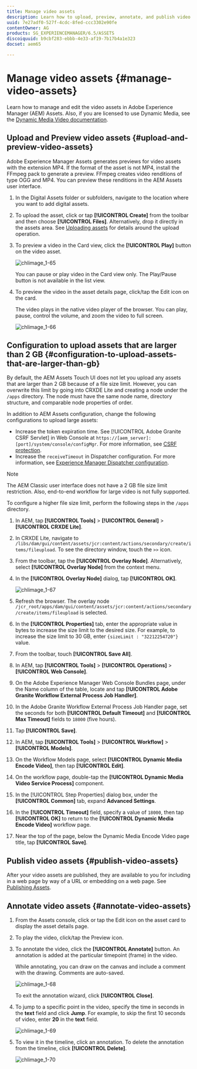 ```yaml
---
title: Manage video assets
description: Learn how to upload, preview, annotate, and publish video assets.
uuid: 7e27adf0-527f-4cdc-8fed-ccc3302e90fe
contentOwner: AG
products: SG_EXPERIENCEMANAGER/6.5/ASSETS
discoiquuid: b9cbf283-ebbb-4e33-af19-7b17b4a1e323
docset: aem65

---
```


# Manage video assets {#manage-video-assets}

Learn how to manage and edit the video assets in Adobe Experience Manager (AEM) Assets. Also, if you are licensed to use Dynamic Media, see the [Dynamic Media Video documentation](/help/assets/video.md).

## Upload and Preview video assets {#upload-and-preview-video-assets}

Adobe Experience Manager Assets generates previews for video assets with the extension MP4. If the format of the asset is not MP4, install the FFmpeg pack to generate a preview. FFmpeg creates video renditions of type OGG and MP4. You can preview these renditions in the AEM Assets user interface.

1. In the Digital Assets folder or subfolders, navigate to the location where you want to add digital assets.
1. To upload the asset, click or tap **[!UICONTROL Create]** from the toolbar and then choose **[!UICONTROL Files]**. Alternatively, drop it directly in the assets area. See [Uploading assets](managing-assets-touch-ui.md#uploading-assets) for details around the upload operation.
1. To preview a video in the Card view, click the **[!UICONTROL Play]** button on the video asset.

   ![chlimage_1-65](assets/chlimage_1-65.png)

   You can pause or play video in the Card view only. The Play/Pause button is not available in the list view.

1. To preview the video in the asset details page, click/tap the Edit icon on the card.

   The video plays in the native video player of the browser. You can play, pause, control the volume, and zoom the video to full screen.

   ![chlimage_1-66](assets/chlimage_1-66.png)

## Configuration to upload assets that are larger than 2 GB {#configuration-to-upload-assets-that-are-larger-than-gb}

By default, the AEM Assets Touch UI does not let you upload any assets that are larger than 2 GB because of a file size limit. However, you can overwrite this limit by going into CRXDE Lite and creating a node under the `/apps` directory. The node must have the same node name, directory structure, and comparable node properties of order.

 In addition to AEM Assets configuration, change the following configurations to upload large assets:

* Increase the token expiration time. See [!UICONTROL Adobe Granite CSRF Servlet] in Web Console at `https://[aem_server]:[port]/system/console/configMgr`. For more information, see [CSRF protection](/help/sites-developing/csrf-protection.md).
* Increase the `receiveTimeout` in Dispatcher configuration. For more information, see [Experience Manager Dispatcher configuration](https://docs.adobe.com/content/help/en/experience-manager-dispatcher/using/configuring/dispatcher-configuration.html#renders-options).

>[!NOTE]
>
>The AEM Classic user interface does not have a 2 GB file size limit restriction. Also, end-to-end workflow for large video is not fully supported.

To configure a higher file size limit, perform the following steps in the `/apps` directory.

1. In AEM, tap **[!UICONTROL Tools]** &gt; **[!UICONTROL General]** &gt; **[!UICONTROL CRXDE Lite]**.
1. In CRXDE Lite, navigate to `/libs/dam/gui/content/assets/jcr:content/actions/secondary/create/items/fileupload`. To see the directory window, touch the `>>` icon.
1. From the toolbar, tap the **[!UICONTROL Overlay Node]**. Alternatively, select **[!UICONTROL Overlay Node]** from the context menu.
1. In the **[!UICONTROL Overlay Node]** dialog, tap **[!UICONTROL OK]**.

   ![chlimage_1-67](assets/chlimage_1-67.png)

1. Refresh the browser. The overlay node `/jcr_root/apps/dam/gui/content/assets/jcr:content/actions/secondary/create/items/fileupload` is selected.
1. In the **[!UICONTROL Properties]** tab, enter the appropriate value in bytes to increase the size limit to the desired size. For example, to increase the size limit to 30 GB, enter `{sizeLimit : "32212254720"}` value.

1. From the toolbar, touch **[!UICONTROL Save All]**.
1. In AEM, tap **[!UICONTROL Tools]** &gt; **[!UICONTROL Operations]** &gt; **[!UICONTROL Web Console]**.
1. On the Adobe Experience Manager Web Console Bundles page, under the Name column of the table, locate and tap **[!UICONTROL Adobe Granite Workflow External Process Job Handler]**.
1. In the Adobe Granite Workflow External Process Job Handler page, set the seconds for both **[!UICONTROL Default Timeout]** and **[!UICONTROL Max Timeout]** fields to `18000` (five hours).
1. Tap **[!UICONTROL Save]**.
1. In AEM, tap **[!UICONTROL Tools]** &gt; **[!UICONTROL Workflow]** &gt; **[!UICONTROL Models]**.
1. On the Workflow Models page, select **[!UICONTROL Dynamic Media Encode Video]**, then tap **[!UICONTROL Edit]**.
1. On the workflow page, double-tap the **[!UICONTROL Dynamic Media Video Service Process]** component.
1. In the [!UICONTROL Step Properties] dialog box, under the **[!UICONTROL Common]** tab, expand **Advanced Settings**.
1. In the **[!UICONTROL Timeout]** field, specify a value of `18000`, then tap **[!UICONTROL OK]** to return to the **[!UICONTROL Dynamic Media Encode Video]** workflow page.
1. Near the top of the page, below the Dynamic Media Encode Video page title, tap **[!UICONTROL Save]**.

## Publish video assets {#publish-video-assets}

After your video assets are published, they are available to you for including in a web page by way of a URL or embedding on a web page. See [Publishing Assets](/help/assets/publishing-dynamicmedia-assets.md).

## Annotate video assets {#annotate-video-assets}

1. From the Assets console, click or tap the Edit icon on the asset card to display the asset details page.
1. To play the video, click/tap the Preview icon.
1. To annotate the video, click the **[!UICONTROL Annotate]** button. An annotation is added at the particular timepoint (frame) in the video.

   While annotating, you can draw on the canvas and include a comment with the drawing. Comments are auto-saved.

   ![chlimage_1-68](assets/chlimage_1-68.png)

   To exit the annotation wizard, click **[!UICONTROL Close]**.

1. To jump to a specific point in the video, specify the time in seconds in the **text** field and click **Jump**. For example, to skip the first 10 seconds of video, enter **20** in the **text** field.

   ![chlimage_1-69](assets/chlimage_1-69.png)

1. To view it in the timeline, click an annotation. To delete the annotation from the timeline, click **[!UICONTROL Delete]**.

   ![chlimage_1-70](assets/chlimage_1-70.png)
